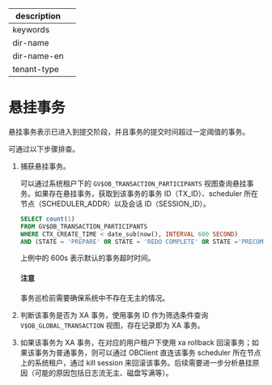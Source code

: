 |description||
|---|---|
|keywords||
|dir-name||
|dir-name-en||
|tenant-type||

# 悬挂事务

悬挂事务表示已进入到提交阶段，并且事务的提交时间超过一定阈值的事务。

可通过以下步骤排查。

1. 捕获悬挂事务。

    可以通过系统租户下的 `GV$OB_TRANSACTION_PARTICIPANTS` 视图查询悬挂事务。如果存在悬挂事务，获取到该事务的事务 ID（TX_ID）、scheduler 所在节点（SCHEDULER_ADDR）以及会话 ID（SESSION_ID）。

    ```sql
    SELECT count(1)
    FROM GV$OB_TRANSACTION_PARTICIPANTS
    WHERE CTX_CREATE_TIME < date_sub(now(), INTERVAL 600 SECOND)
    AND (STATE = 'PREPARE' OR STATE = 'REDO COMPLETE' OR STATE ='PRECOMMIT');
    ```

    上例中的 600s 表示默认的事务超时时间。

    <main id="notice" type='notice'>
    <h4>注意</h4>
    <p>事务巡检前需要确保系统中不存在无主的情况。</p>
    </main>

2. 判断该事务是否为 XA 事务，使用事务 ID 作为筛选条件查询 `V$OB_GLOBAL_TRANSACTION`  视图，存在记录即为 XA 事务。

3. 如果该事务为 XA 事务，在对应的用户租户下使用 xa rollback 回滚事务；如果该事务为普通事务，则可以通过 OBClient 直连该事务 scheduler 所在节点上的系统租户，通过 kill session 来回滚该事务。后续需要进一步分析悬挂原因（可能的原因包括日志流无主、磁盘写满等）。
